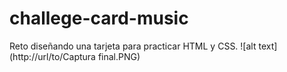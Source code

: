 # challege-card-music
Reto diseñando una tarjeta para practicar HTML y CSS.
![alt text](http://url/to/Captura final.PNG)
